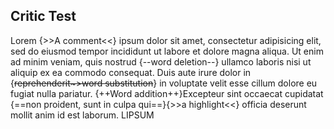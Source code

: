 ## Critic Test

Lorem {>>A comment<<} ipsum dolor sit amet, consectetur adipisicing elit, sed do eiusmod tempor incididunt ut labore et dolore magna aliqua. Ut enim ad minim veniam, quis nostrud {--word deletion--} ullamco laboris nisi ut aliquip ex ea commodo consequat. Duis aute irure dolor in {~~reprehenderit~>word substitution~~} in voluptate velit esse cillum dolore eu fugiat nulla pariatur. {++Word addition++}Excepteur sint occaecat cupidatat {==non proident, sunt in culpa qui==}{>>a highlight<<} officia deserunt mollit anim id est laborum. LIPSUM

